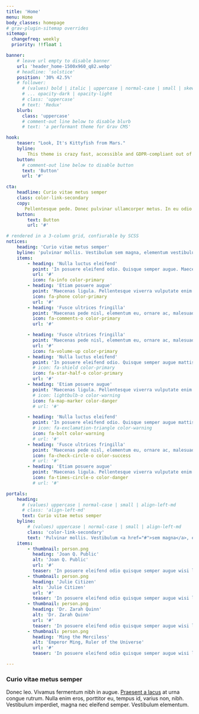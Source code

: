 ```yaml
---
title: 'Home'
menu: Home
body_classes: homepage
# grav-plugin-sitemap overrides
sitemap:
  changefreq: weekly
  priority: !!float 1

banner:
    # leave url empty to disable banner
    url: 'header_home-1500x960_q82.webp'
    # headline: 'solstice'
    position: '30% 42.5%'
    # follower:
      # (values) bold | italic | uppercase | normal-case | small | skew
      # ... opacity-dark | opacity-light
      # class: 'uppercase'
      # text: 'Redux'
    blurb:
      class: 'uppercase'
      # comment-out line below to disable blurb
      # text: 'a performant theme for Grav CMS'

hook:
    teaser: "Look, It's Kittyfish from Mars."
    byline:
        This theme is crazy fast, accessible and GDPR-compliant out of the box. The source code is available at <a href="https://github.com/kittyfishfrommars" target="_blank">github.com/kittyfishfrommars</a>. Provided as-is and free for personal and commercial use. No strings attached. Have fun!
    button:
      # comment-out line below to disable button
      text: 'Button'
      url: '#'

cta:
    headline: Curio vitae metus semper
    class: color-link-secondary
    copy:
       Pellentesque pede. Donec pulvinar ullamcorper metus. In eu odio at lectus pulvinar mollis.  Vestibulum sem magna, elementum vestibulum arcu.
    button:
        text: Button
        url: '#'

# rendered in a 3-column grid, confiurable by SCSS
notices:
    heading: 'Curio vitae metus semper'
    byline: 'pulvinar mollis. Vestibulum sem magna, elementum vestibulum arcu.'
    items:
        - heading: 'Nulla luctus eleifend'
          point: 'In posuere eleifend odio. Quisque semper augue. Maecenas ligula... <a href="#">read more</a>'
          url: '#'
          icon: fa-info color-primary
        - heading: 'Etiam posuere augue'
          point: 'Maecenas ligula. Pellentesque viverra vulputate enim. Aliquam erat volutpat... <a href="#">read more</a>'
          icon: fa-phone color-primary
          url: '#'
        - heading: 'Fusce ultrices fringilla'
          point: 'Maecenas pede nisl, elementum eu, ornare ac, malesuada at, erat. Proin orci... <a href="#">read more</a>'
          icon: fa-comments-o color-primary
          url: '#'

        - heading: 'Fusce ultrices fringilla'
          point: 'Maecenas pede nisl, elementum eu, ornare ac, malesuada at, erat. Gravida orci.'
          url: '#'
          icon: fa-volume-up color-primary
        - heading: 'Nulla luctus eleifend'
          point: 'In posuere eleifend odio. Quisque semper augue mattis wisi. Maecenas ligula pellentesque.'
          # icon: fa-shield color-primary
          icon: fa-star-half-o color-primary
          url: '#'
        - heading: 'Etiam posuere augue'
          point: 'Maecenas ligula. Pellentesque viverra vulputate enim. Aliquam erat volutpat liguala.'
          # icon: lightbulb-o color-warning
          icon: fa-map-marker color-danger        
          # url: '#'

        - heading: 'Nulla luctus eleifend'
          point: 'In posuere eleifend odio. Quisque semper augue mattis wisi. Maecenas ligula pellentesque.'
          # icon: fa-exclamation-triangle color-warning
          icon: fa-bolt color-warning
          # url: '#'
        - heading: 'Fusce ultrices fringilla'
          point: 'Maecenas pede nisl, elementum eu, ornare ac, malesuada at, erat. Proin gravida orci porttitor.'
          icon: fa-check-circle-o color-success
          # url: '#'
        - heading: 'Etiam posuere augue'
          point: 'Maecenas ligula. Pellentesque viverra vulputate enim. Aliquam erat volutpat liguala.'
          icon: fa-times-circle-o color-danger
          # url: '#'

portals:
    heading:
      # (values) uppercase | normal-case | small | align-left-md
      # class: 'align-left-md'
      text: Curio vitae metus semper
    byline:
        # (values) uppercase | normal-case | small | align-left-md
        class: 'color-link-secondary'
        text: 'Pulvinar mollis. Vestibulum <a href="#">sem magna</a>, elementum vestibulum arcus.'
    items:
        - thumbnail: person.png
          heading: 'Joan Q. Public'
          alt: 'Joan Q. Public'
          url: '#'
          teaser: 'In posuere eleifend odio quisque semper augue wisi ligula.'
        - thumbnail: person.png
          heading: 'Julie Citizen'
          alt: 'Julie Citizen'
          url: '#'
          teaser: 'In posuere eleifend odio quisque semper augue wisi ligula.'
        - thumbnail: person.png
          heading: 'Dr. Zarah Quinn'
          alt: 'Dr. Zarah Quinn'
          url: '#'
          teaser: 'In posuere eleifend odio quisque semper augue wisi ligula.'
        - thumbnail: person.png
          heading: 'Ming the Merciless'
          alt: 'Emperor Ming, Ruler of the Universe'
          url: '#'
          teaser: 'In posuere eleifend odio quisque semper augue wisi ligula.'

---
```


### Curio vitae metus semper

Donec leo. Vivamus fermentum nibh in augue. <a href="#">Praesent a lacus</a> at urna congue rutrum. Nulla enim eros, porttitor eu, tempus id, varius non, nibh. Vestibulum imperdiet, magna nec eleifend semper. Vestibulum elementum.